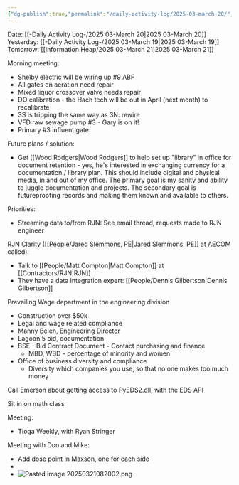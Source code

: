 ```yaml
---
{"dg-publish":true,"permalink":"/daily-activity-log/2025-03-march-20/","noteIcon":"","created":"2025-05-20T09:18:15.545-05:00"}
---
```


Date: [[-Daily Activity Log-/2025 03-March 20\|2025 03-March 20]]
Yesterday: [[-Daily Activity Log-/2025 03-March 19\|2025 03-March 19]]
Tomorrow: [[Information Heap/2025 03-March 21\|2025 03-March 21]]

Morning meeting:
- Shelby electric will be wiring up #9 ABF
- All gates on aeration need repair
- Mixed liquor crossover valve needs repair
- DO calibration - the Hach tech will be out in April (next month) to recalibrate
- 3S is tripping the same way as 3N: rewire
- VFD raw sewage pump #3 - Gary is on it!
- Primary #3 influent gate

Future plans / solution:
- Get [[Wood Rodgers\|Wood Rodgers]] to help set up "library" in office for document retention - yes, he's interested in exchanging currency for a documentation / library plan. This should include digital and physical media, in and out of my office. The primary goal is my sanity and ability to juggle documentation and projects. The secondary goal is futureproofing records and making them known and available to others.

Priorities:
- Streaming data to/from RJN: See email thread, requests made to RJN engineer



RJN Clarity ([[People/Jared Slemmons, PE\|Jared Slemmons, PE]] at AECOM called):
- Talk to [[People/Matt Compton\|Matt Compton]] at [[Contractors/RJN\|RJN]]
- They have a data integration expert: [[People/Dennis Gilbertson\|Dennis Gilbertson]]

Prevailing Wage department in the engineering division
- Construction over $50k
- Legal and wage related compliance
- Manny Belen, Engineering Director
- Lagoon 5 bid, documentation
- BSE - Bid Contract Document - Contact purchasing and finance
	- MBD, WBD - percentage of minority and women
- Office of business diversity and compliance
	- Diversity which companies you use, so that no one makes too much money


Call Emerson about getting access to PyEDS2.dll, with the EDS API

Sit in on math class

Meeting:
- Tioga Weekly, with Ryan Stringer

Meeting with Don and Mike:
- Add dose point in Maxson, one for each side
- 
- ![Pasted image 20250321082002.png](/img/user/Pasted%20image%2020250321082002.png)